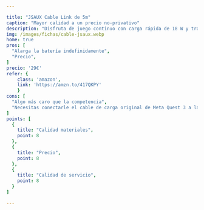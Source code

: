 ```yaml
---

title: "JSAUX Cable Link de 5m"
caption: "Mayor calidad a un precio no-privativo"
description: "Disfruta de juego continuo con carga rápida de 18 W y transferencia de datos estable USB 3.0 a 5 Gbps para una experiencia VR fluida. Su cable de 5 m con conector de 90° ofrece libertad de movimiento, conexión segura y compatibilidad con múltiples auriculares como Quest 3/3S, Quest 2 y Pico 4."
img: /images/fichas/cable-jsaux.webp
home: true
pros: [
  "Alarga la batería indefinidamente",
  "Precio",
]
precio: '29€'
refer: {
    class: 'amazon',
    link: 'https://amzn.to/417QKPY'
    }
cons: [
  "Algo más caro que la competencia",
  "Necesitas conectarle el cable de carga original de Meta Quest 3 a la luz además del otro USB al PC",
]
points: [
  {
    title: "Calidad materiales",
    point: 8
  },
  {
    title: "Precio",
    point: 8
  },
  {
    title: "Calidad de servicio",
    point: 8
  }
]

---
```

